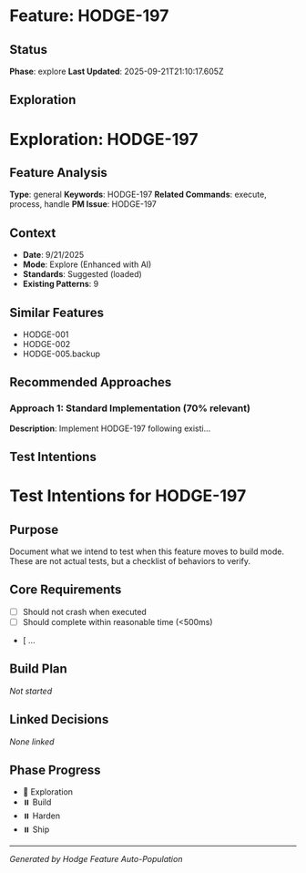 # Feature: HODGE-197

## Status
**Phase**: explore
**Last Updated**: 2025-09-21T21:10:17.605Z

## Exploration
# Exploration: HODGE-197

## Feature Analysis
**Type**: general
**Keywords**: HODGE-197
**Related Commands**: execute, process, handle
**PM Issue**: HODGE-197

## Context
- **Date**: 9/21/2025
- **Mode**: Explore (Enhanced with AI)
- **Standards**: Suggested (loaded)
- **Existing Patterns**: 9


## Similar Features
- HODGE-001
- HODGE-002
- HODGE-005.backup




## Recommended Approaches


### Approach 1: Standard Implementation (70% relevant)
**Description**: Implement HODGE-197 following existi...

## Test Intentions
# Test Intentions for HODGE-197

## Purpose
Document what we intend to test when this feature moves to build mode.
These are not actual tests, but a checklist of behaviors to verify.

## Core Requirements
- [ ] Should not crash when executed
- [ ] Should complete within reasonable time (<500ms)
- [ ...

## Build Plan
_Not started_

## Linked Decisions
_None linked_




## Phase Progress
- 🔄 Exploration
- ⏸️ Build
- ⏸️ Harden
- ⏸️ Ship

---
_Generated by Hodge Feature Auto-Population_
